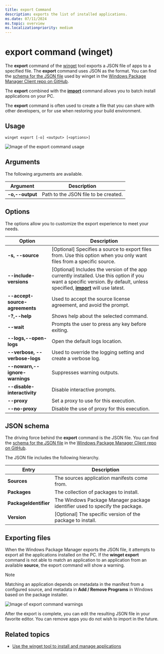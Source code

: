```yaml
---
title: export Command
description: exports the list of installed applications.
ms.date: 07/11/2024
ms.topic: overview
ms.localizationpriority: medium
---
```


# export command (winget)

The **export** command of the [winget](./index.md) tool exports a JSON file of apps to a specified file. The **export** command uses JSON as the format. You can find the [schema for the JSON file](https://github.com/microsoft/winget-cli/tree/master/schemas/JSON/packages) used by winget in the [Windows Package Manager Client repo on GitHub](https://github.com/microsoft/winget-cli).

The **export** combined with the [**import**](./import.md) command allows you to batch install applications on your PC.

The **export** command is often used to create a file that you can share with other developers, or for use when restoring your build environment.

## Usage

`winget export [-o] <output> [<options>]`

![Image of the export command usage](./images/export-help.png)

## Arguments

The following arguments are available.

| Argument    | Description |
|-------------|-------------|
| **-o,--output** | Path to the JSON file to be created. |

## Options

The options allow you to customize the export experience to meet your needs.

| Option    | Description |
|----------------|-------------|
| **-s, --source**  |  [Optional] Specifies a source to export files from. Use this option when you only want files from a specific source.  |
| **--include-versions** | [Optional] Includes the version of the app currently installed. Use this option if you want a specific version. By default, unless specified, [**import**](./import.md) will use latest. |
| **--accept-source-agreements** | Used to accept the source license agreement, and avoid the prompt. |
| **-?,--help** | Shows help about the selected command. |
| **--wait** | Prompts the user to press any key before exiting. |
| **--logs,--open-logs** | Open the default logs location. |
| **--verbose, --verbose-logs** | Used to override the logging setting and create a verbose log. |
| **--nowarn,--ignore-warnings** | Suppresses warning outputs. |
| **--disable-interactivity** | Disable interactive prompts. |
| **--proxy** | Set a proxy to use for this execution. |
| **--no-proxy** | Disable the use of proxy for this execution. |

## JSON schema

The driving force behind the **export** command is the JSON file. You can find the [schema for the JSON file](https://github.com/microsoft/winget-cli/tree/master/schemas/JSON/packages) in the [Windows Package Manager Client repo on GitHub](https://github.com/microsoft/winget-cli).

The JSON file includes the following hierarchy.

| Entry      | Description |
|-------------|-------------|
| **Sources**  |  The sources application manifests come from.  |
| **Packages**  |  The collection of packages to install.  |
| **PackageIdentifier**  |  The Windows Package Manager package identifier used to specify the package.  |
| **Version**  |  [Optional] The specific version of the package to install.  |

## Exporting files

When the Windows Package Manager exports the JSON file, it attempts to export all the applications installed on the PC. If the **winget export** command is not able to match an application to an application from an available **source**, the export command will show a warning.

> [!NOTE]
> Matching an application depends on metadata in the manifest from a configured source, and metadata in **Add / Remove Programs** in Windows based on the package installer.

![Image of export command warnings](./images/export-command.png)

After the export is complete, you can edit the resulting JSON file in your favorite editor. You can remove apps you do not wish to import in the future.

## Related topics

* [Use the winget tool to install and manage applications](index.md)
